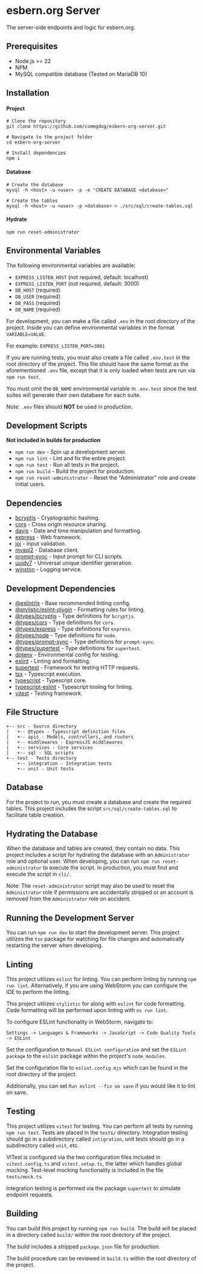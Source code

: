 # esbern.org Server
The server-side endpoints and logic for esbern.org.

## Prerequisites
* Node.js >= 22
* NPM
* MySQL compatible database (Tested on MariaDB 10)

## Installation
#### Project
```
# Clone the repository
git clone https://github.com/commgdog/esbern-org-server.git

# Navigate to the project folder
cd esbern-org-server

# Install dependencies
npm i
```
#### Database
```
# Create the database
mysql -h <host> -u <user> -p -e "CREATE DATABASE <database>"

# Create the tables
mysql -h <host> -u <user> -p <database> < ./src/sql/create-tables.sql
```
#### Hydrate
```
npm run reset-administrator
```

## Environmental Variables
The following environmental variables are available:
* `EXPRESS_LISTEN_HOST` (not required, default: localhost)
* `EXPRESS_LISTEN_PORT` (not required, default: 3000)
* `DB_HOST` (required)
* `DB_USER` (required)
* `DB_PASS` (required)
* `DB_NAME` (required)

For development, you can make a file called `.env` in the root directory of the project.
Inside you can define environmental variables in the format `VARIABLE=VALUE`.

For example: `EXPRESS_LISTEN_PORT=3001`

If you are running tests, you must also create a file called `.env.test` in the root
directory of the project. This file should have the same format as the aforementioned
`.env` file, except that it is only loaded when tests are run via `npm run test`.

You must omit the `DB_NAME` environmental variable in `.env.test` since the test suites
will generate their own database for each suite.

Note: `.env` files should **NOT** be used in production.

## Development Scripts

**Not included in builds for production**

* `npm run dev` - Spin up a development server.
* `npm run lint` - Lint and fix the entire project.
* `npm run test` - Run all tests in the project.
* `npm run build` - Build the project for production.
* `npm run reset-administrator` - Reset the "Administrator" role and create initial users.

## Dependencies
* [bcryptjs](https://www.npmjs.com/package/bcryptjs) - Cryptographic hashing.
* [cors](https://www.npmjs.com/package/cors) - Cross origin resource sharing.
* [dayjs](https://www.npmjs.com/package/dayjs) - Date and time manipulation and formatting.
* [express](https://www.npmjs.com/package/express) - Web framework.
* [joi](https://www.npmjs.com/package/joi) - Input validation.
* [mysql2](https://www.npmjs.com/package/mysql2) - Database client.
* [prompt-sync](https://www.npmjs.com/package/prompt-sync) - Input prompt for CLI scripts.
* [uuidv7](https://www.npmjs.com/package/uuidv7) - Universal unique identifier generation.
* [winston](https://www.npmjs.com/package/winston) - Logging service.

## Development Dependencies
* [@eslint/js](https://www.npmjs.com/package/@eslint/js) - Base recommended linting config.
* [@stylistic/eslint-plugin](https://www.npmjs.com/package/@stylistic/eslint-plugin) - Formatting rules for linting.
* [@types/bcryptjs](https://www.npmjs.com/package/@types/bcryptjs) - Type definitions for `bcryptjs`.
* [@types/cors](https://www.npmjs.com/package/@types/cors) - Type definitions for `cors`.
* [@types/express](https://www.npmjs.com/package/@types/express) - Type definitions for `express`.
* [@types/node](https://www.npmjs.com/package/@types/node) - Type definitions for `node`.
* [@types/prompt-sync](https://www.npmjs.com/package/@types/prompt-sync) - Type definitions for `prompt-sync`.
* [@types/supertest](https://www.npmjs.com/package/@types/supertest) - Type definitions for `supertest`.
* [dotenv](https://www.npmjs.com/package/dotenv) - Environmental config for testing.
* [eslint](https://www.npmjs.com/package/eslint) - Linting and formatting.
* [supertest](https://www.npmjs.com/package/supertest) - Framework for testing HTTP requests.
* [tsx](https://www.npmjs.com/package/tsx) - Typescript execution.
* [typescript](https://www.npmjs.com/package/typescript) - Typescript core.
* [typescript-eslint](https://www.npmjs.com/package/typescript-eslint) - Typescript tooling for linting.
* [vitest](https://www.npmjs.com/package/vitest) - Testing framework.

## File Structure
```
+-- src - Source directory
|   +-- @types - Typescript definition files
|   +-- apis - Models, controllers, and routers
|   +-- middlewares - ExpressJS middlewares
|   +-- services - Core services
|   +-- sql - SQL scripts
+-- test - Tests directory
    +-- integration - Integration tests
    +-- unit - Unit tests
```

## Database
For the project to run, you must create a database and create the required tables. This project
includes the script `src/sql/create-tables.sql` to facilitate table creation.

## Hydrating the Database
When the database and tables are created, they contain no data. This project includes a script
for hydrating the database with an `Administrator` role and optional user. When developing, you
can run `npm run reset-administrator` to execute the script. In production, you must find and
execute the script in `cli/`.

Note: The `reset-administrator` script may also be used to reset the `Administrator` role if permissions
are accidentally stripped or an account is removed from the `Administrator` role on accident.

## Running the Development Server
You can run `npm run dev` to start the development server. This project utilizes the `tsx`
package for watching for file changes and automatically restarting the server when developing.

## Linting
This project utilizes `eslint` for linting. You can perform linting by running `npm run lint`.
Alternatively, if you are using WebStorm you can configure the IDE to perform the linting.

This project utilizes `stylistic` for along with `eslint` for code formatting. Code formatting
will be performed upon linting with `es run lint`.

To configure ESLint functionality in WebStorm, navigate to:

`Settings -> Languages & Frameworks -> JavaScript -> Code Quality Tools -> ESLint`

Set the configuration to `Manual ESLint configuration` and set the `ESLint package` to the
`eslint` package within the project's `node_modules`. 

Set the configuration file to `eslint.config.mjs` which can be found in the root directory
of the project.

Additionally, you can set `Run eslint --fix on save` if you would like it to lint on save.

## Testing
This project utilizes `vitest` for testing. You can perform all tests by running
`npm run test`. Tests are placed in the `tests/` directory. Integration testing should go in
a subdirectory called `intigration`, unit tests should go in a subdirectory called `unit`, etc.

VITest is configured via the two configuration files included in `vitest.config.ts` and
`vitest.setup.ts`, the latter which handles global mocking. Test-level mocking functionality
is included in the file `tests/mock.ts`.

Integration testing is performed via the package `supertest` to simulate endpoint requests.

## Building
You can build this project by running `npm run build`. The build will be placed in a directory
called `build/` within the root directory of the project.

The build includes a stripped `package.json` file for production.

The build procedure can be reviewed in `build.ts` within the root directory of the project.
